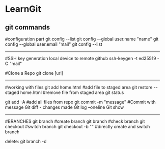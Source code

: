 # LearnGit
git commands 
-------------------------

#configuration part
git config --list
git config --global user.name "name"
git config --global user.email "mail"
git config --list

-------------------------

#SSH key generation local device to remote github
ssh-keygen -t ed25519 -C "mail"

#Clone a Repo
git clone [url]

-------------------

#working with files
git add home.html #add file to staged area
git restore --staged home.html #remove file from staged area
git status

git add -A #add all files from repo
git commit -m "message" #Commit with message
Git diff - changes made
Git log –oneline
Git show <commit id>

--------------------

#BRANCHES
git branch <branch name> #create branch
git branch #check branch
git checkout <branch name> #switch branch
git checkout -b "<branch name>" #directly create and switch branch

delete:
git branch -d <branch name>






